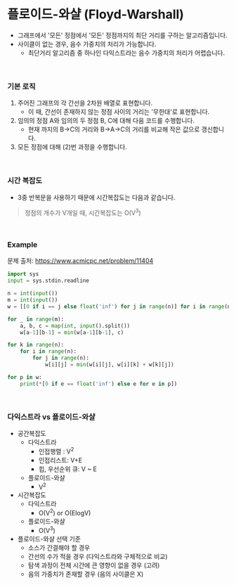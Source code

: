 # 플로이드-와샬 (Floyd-Warshall)

* 그래프에서 '모든' 정점에서 '모든' 정점까지의 최단 거리를 구하는 알고리즘입니다.
* 사이클이 없는 경우, 음수 가중치의 처리가 가능합니다.
  * 최단거리 알고리즘 중 하나인 다익스트라는 음수 가중치의 처리가 어렵습니다.

<br>

### 기본 로직

1. 주어진 그래프의 각 간선을 2차원 배열로 표현합니다.
   * 이 때, 간선이 존재하지 않는 정점 사이의 거리는 '무한대'로 표현합니다.
2. 임의의 정점 A와 임의의 두 정점 B, C에 대해 다음 코드를 수행합니다.
   * 현재 까지의 B->C의 거리와 B->A->C의 거리를 비교해 작은 값으로 갱신합니다.
3. 모든 정점에 대해 (2)번 과정을 수행합니다.

<br>

### 시간 복잡도

* 3중 반복문을 사용하기 때문에 시간복잡도는 다음과 같습니다.

> 정점의 개수가 V개일 때, 시간복잡도는
> O(V<sup>3</sup>)  

<br>

### Example

문제 출처: https://www.acmicpc.net/problem/11404

```python
import sys
input = sys.stdin.readline

n = int(input())
m = int(input())
w = [[0 if i == j else float('inf') for j in range(n)] for i in range(n)]

for _ in range(m):
    a, b, c = map(int, input().split())
    w[a-1][b-1] = min(w[a-1][b-1], c)

for k in range(n):
    for i in range(n):
        for j in range(n):
            w[i][j] = min(w[i][j], w[i][k] + w[k][j])

for p in w:
    print(*[0 if e == float('inf') else e for e in p])
```

<br>

### 다익스트라 vs 플로이드-와샬

* 공간복잡도
  * 다익스트라 
    * 인접행렬 : V<sup>2</sup>
    * 인접리스트: V+E
    * 힙, 우선순위 큐: V ~ E
  * 플로이드-와샬
    * V<sup>2</sup>
* 시간복잡도
  * 다익스트라
    * O(V<sup>2</sup>) or O(ElogV)
  * 플로이드-와샬
    * O(V<sup>3</sup>)
* 플로이드-와샬 선택 기준
  * 소스가 간결해야 할 경우
  * 간선의 수가 적을 경우 (다익스트라와 구체적으로 비교)
  * 탐색 과정이 전체 시간에 큰 영향이 없을 경우 (고려)
  * 음의 가중치가 존재할 경우 (음의 사이클은 X)


